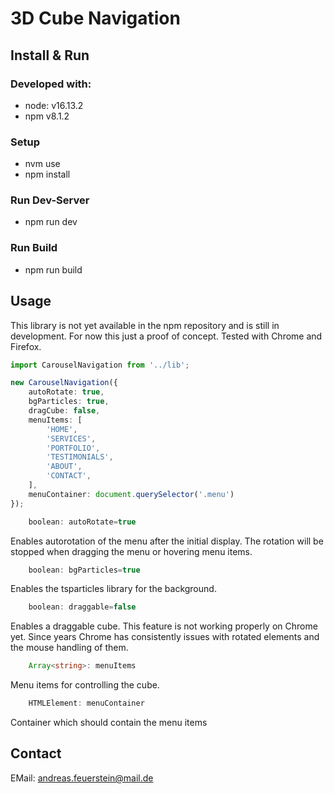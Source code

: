 # 3D Cube Navigation

## Install & Run

### Developed with: 
- node: v16.13.2 
- npm v8.1.2

### Setup
- nvm use
- npm install

### Run Dev-Server
- npm run dev

### Run Build
- npm run build


## Usage

This library is not yet available in the npm repository and is still in development. For now this just a proof of concept.
Tested with Chrome and Firefox.

````typescript
import CarouselNavigation from '../lib';

new CarouselNavigation({
    autoRotate: true,
    bgParticles: true,
    dragCube: false,
    menuItems: [
        'HOME',
        'SERVICES',
        'PORTFOLIO',
        'TESTIMONIALS',
        'ABOUT',
        'CONTACT',
    ],
    menuContainer: document.querySelector('.menu')
});
````

````typescript
    boolean: autoRotate=true
````
Enables autorotation of the menu after the initial display. The rotation will be stopped when dragging the menu or hovering menu items.


````typescript
    boolean: bgParticles=true
````
Enables the tsparticles library for the background.


````typescript
    boolean: draggable=false
````
Enables a draggable cube. This feature is not working properly on Chrome yet. Since years Chrome has consistently issues with rotated elements and the mouse handling of them.

````typescript
    Array<string>: menuItems
````
Menu items for controlling the cube.

````typescript
    HTMLElement: menuContainer
````
Container which should contain the menu items


## Contact
EMail: andreas.feuerstein@mail.de